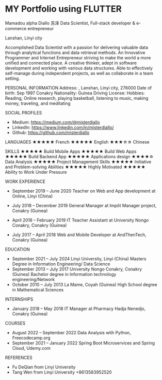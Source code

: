 # MY Portfolio using FLUTTER
Mamadou alpha Diallo 苏泽
Data Scientist, Full-stack developer & e-commerce entrepreneur

Lanshan, Linyi city


Accomplished Data Scientist with a passion for delivering valuable data through analytical functions and data retrieval methods. An Innovative Programmer and Internet Entrepreneur striving to make the world a more unified and connected place. A creative thinker, adept in software development and working with various data structures. Able to effectively self-manage during independent projects, as well as collaborate in a team setting.

PERSONAL INFORMATION
  Address: , Lanshan, Linyi city, 276000
  Date of birth: Sep 1997 Conakry
  Nationality: Guinea
  Driving License: 
  Hobbies: Reading, Online research, playing basketball, listening to music, making money, traveling, and meditating

SOCIAL PROFILES
  * Medium: https://medium.com/@misterdiallo
  * LinkedIn: https://www.linkedin.com/in/misterdiallo/
  * Github: https://github.com/misterdiallo

LANGUAGES
  ★★★★★ French
  ★★★★★ English
  ★★★☆☆ Chinese

SKILLS
  ★★★★★ Build Mobile Apps
  ★★★★★ Build Web Apps
  ★★★★★ Build Backend App
  ★★★★★ Applications design
  ★★★★☆ Data Analysis
  ★★★★★ Project Management Skills
  ★★★★★ Initiative and Problem-solving Abilities
  ★★★★★ Highly Motivated
  ★★★★★ Ability to Work Under Pressure

WORK EXPERIENCE
  * September 2019 – June 2020
    Teacher on Web and App development at Online, Linyi (China)

  * July 2018 – December 2019
    General Manager at Impôt Manager project, Conakry (Guinea)

  * April 2018 – February 2019
    IT Teacher Assistant at University Nongo Conakry, Conakry (Guinea)

  * July 2017 – April 2018
    Web and Mobile Developer at AndThenTech, Conakry (Guinea)


EDUCATION
  * September 2021 – July 2024
    Linyi University, Linyi (China) Masters Degree in Information Engineering/ Data Science
  * September 2013 – July 2017
    University Nongo Conakry, Conakry (Guinea) Bachelor degree in Information technology engineering/Network
  * October 2010 – July 2013
    La Mame, Coyah (Guinea) High School degree in Mathematical Sciences

INTERNSHIPS
  * January 2018 – May 2018
    IT Manager at Pharmacy Hadja Nenedjo, Conakry (Guinea)

COURSES
  * August 2022 – September 2022
    Data Analysis with Python, Freecodecamp.org
  * September 2021 – January 2022
    Spring Boot Microservices and Spring Cloud, Udemy.com

REFERENCES
  * Fu DeQian from Linyi University
  * Tang Wen from Linyi University
    +8613583952520

